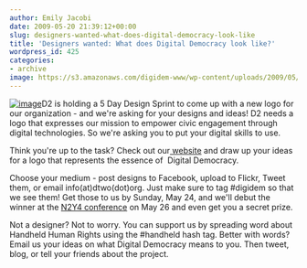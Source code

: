 ```yaml
---
author: Emily Jacobi
date: 2009-05-20 21:39:12+00:00
slug: designers-wanted-what-does-digital-democracy-look-like
title: 'Designers wanted: What does Digital Democracy look like?'
wordpress_id: 425
categories:
- archive
image: https://s3.amazonaws.com/digidem-www/wp-content/uploads/2009/05/design-300x158.jpg
---
```


[![image](https://s3.amazonaws.com/digidem-www/wp-content/uploads/2009/05/design-300x158.jpg)](https://s3.amazonaws.com/digidem-www/wp-content/uploads/2009/05/design.jpg)D2 is holding a 5 Day Design Sprint to come up with a new logo for our organization - and we're asking for your designs and ideas! D2 needs a logo that expresses our mission to empower civic engagement through digital technologies. So we're asking you to put your digital skills to use.

Think you're up to the task? Check out our[ website](http://www.dtwo.org) and draw up your ideas for a logo that represents the essence of  Digital Democracy.

Choose your medium - post designs to Facebook, upload to Flickr, Tweet them, or email info(at)dtwo(dot)org. Just make sure to tag #digidem so that we see them! Get those to us by Sunday, May 24, and we'll debut the winner at the [N2Y4 conference](http://www.netsquared.org/conference/n2y4) on May 26 and even get you a secret prize.

Not a designer? Not to worry. You can support us by spreading word about Handheld Human Rights using the #handheld hash tag. Better with words? Email us your ideas on what Digital Democracy means to you. Then tweet, blog, or tell your friends about the project.
